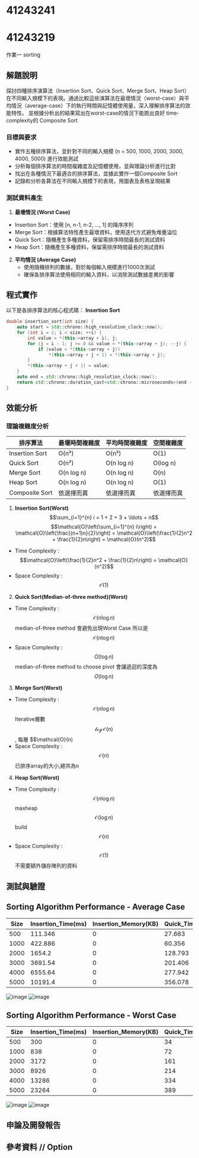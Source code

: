 # 41243241
# 41243219
作業一 sorting
## 解題說明
探討四種排序演算法（Insertion Sort、Quick Sort、Merge Sort、Heap Sort）在不同輸入規模下的表現。通過比較這些演算法在最壞情況（worst-case）與平均情況（average-case）下的執行時間與記憶體使用量，深入理解排序算法的效能特性。
並根據分析出的結果寫出在worst-case的情況下能跑出良好 time-complexity的 Composite Sort
### 目標與要求
- 實作五種排序算法，並針對不同的輸入規模 (n = 500, 1000, 2000, 3000, 4000, 5000) 進行效能測試
- 分析每個排序算法的時間複雜度及記憶體使用，並與理論分析進行比對
- 找出在各種情況下最適合的排序算法，並據此實作一個Composite Sort
- 記錄和分析各算法在不同輸入規模下的表現，用圖表及表格呈現結果
### 測試資料產生
1. **最壞情況 (Worst Case)**
- Insertion Sort：使用 [n, n-1, n-2, ..., 1] 的降序序列
- Merge Sort：根據算法特性產生最壞資料，使用迭代方式避免堆疊溢位
- Quick Sort：隨機產生多種資料，保留需排序時間最長的測試資料
- Heap Sort：隨機產生多種資料，保留需排序時間最長的測試資料
2. **平均情況 (Average Case)**
   - 使用隨機排列的數據，對於每個輸入規模進行1000次測試
   - 確保各排序算法使用相同的輸入資料，以消除測試數據差異的影響
## 程式實作
以下是各排序算法的核心程式碼：
**Insertion Sort**
```c++
double insertion_sort(int size) {
	auto start = std::chrono::high_resolution_clock::now();
	for (int i = 1; i < size; ++i) {
		int value = *(this->array + i), j;
		for (j = i - 1; j >= 0 && value < *(this->array + j); --j) {
			if (value < *(this->array + j))
				*(this->array + j + 1) = *(this->array + j);
		}
		*(this->array + j + 1) = value;
	}
	auto end = std::chrono::high_resolution_clock::now();
	return std::chrono::duration_cast<std::chrono::microseconds>(end - start).count();
}
```

## 效能分析
### 理論複雜度分析

| 排序算法 | 最壞時間複雜度 | 平均時間複雜度 | 空間複雜度 |
|----------|--------------|--------------|------------|
| Insertion Sort | O(n²) | O(n²) | O(1) |
| Quick Sort | O(n²) | O(n log n) | O(log n) |
| Merge Sort | O(n log n) | O(n log n) | O(n) |
| Heap Sort | O(n log n) | O(n log n) | O(1) |
| Composite Sort | 依選擇而異 | 依選擇而異 | 依選擇而異 |

1. **Insertion Sort(Worst)**
$$\sum_{i=1}^{n} i = 1 + 2 + 3 + \ldots + n$$
$$\mathcal{O}\left(\sum_{i=1}^{n} i\right) = \mathcal{O}\left(\frac{(n+1)n}{2}\right) = \mathcal{O}\left(\frac{1}{2}n^2 + \frac{1}{2}n\right) = \mathcal{O}(n^2)$$
- Time Complexity : $$\mathcal{O}\left(\frac{1}{2}n^2 + \frac{1}{2}n\right) = \mathcal{O}(n^2)$$
- Space Complexity :  $$\mathcal{O}(1)$$
2. **Quick Sort(Median-of-three method)(Worst)**
- Time Complexity : $$\mathcal{O}(n\log n)$$ median-of-three method 會避免出現Worst Case 所以是 $$\mathcal{O}(n\log n)$$
- Space Complexity : $$O(\log n)$$  median-of-three method to choose pivot 會讓遞迴的深度為 $$O(\log n)$$
3. **Merge Sort(Worst)**
- Time Complexity : $$\mathcal{O}(n\log n)$$ Iterative層數 $$\mathcal{\log O}(n)$$ , 每層 $$\mathcal{O}(n)
- Space Complexity : $$\mathcal{O}(n)$$ 已排序array的大小,總共為n
4. **Heap Sort(Worst)**
- Time Complexity : $$\mathcal{O}(n\log n)$$ maxheap $$\mathcal{O}(\log n)$$ build $$\mathcal{O}(n)$$
- Space Complexity : $$\mathcal{O}(1)$$ 不需要額外儲存陣列的資料
## 測試與驗證
## Sorting Algorithm Performance - Average Case

| Size | Insertion_Time(ms) | Insertion_Memory(KB) | Quick_Time(ms) | Quick_Memory(KB) | Merge_Time(ms) | Merge_Memory(KB) | Heap_Time(ms) | Heap_Memory(KB) | Composite_Time(ms) | Composite_Memory(KB) |
| --- | --- | --- | --- | --- | --- | --- | --- | --- | --- | --- |
| 500 | 111.346 | 0 | 27.683 | 0.219727 | 32.97 | 1.95312 | 43.724 | 0 | 0 | 0 |
| 1000 | 422.886 | 0 | 60.356 | 0.251953 | 73.554 | 3.90625 | 95.788 | 0 | 0 | 0 |
| 2000 | 1654.2 | 0 | 128.793 | 0.28418 | 157.581 | 7.8125 | 212.458 | 0 | 0 | 0 |
| 3000 | 3691.54 | 0 | 201.406 | 0.302734 | 250.079 | 11.7188 | 334.839 | 0 | 0 | 0 |
| 4000 | 6555.64 | 0 | 277.942 | 0.31543 | 345.661 | 15.625 | 462.94 | 0 | 0 | 0 |
| 5000 | 10191.4 | 0 | 356.078 | 0.326172 | 443.793 | 19.5312 | 585.954 | 0 | 0 | 0 |

![image](https://github.com/allurelove17/DataStructure-Homework/blob/main/homework1/average_time_complexity_chart.png)
![image](https://github.com/allurelove17/DataStructure-Homework/blob/main/homework1/average_space_complexity_chart.png)

## Sorting Algorithm Performance - Worst Case

| Size | Insertion_Time(ms) | Insertion_Memory(KB) | Quick_Time(ms) | Quick_Memory(KB) | Merge_Time(ms) | Merge_Memory(KB) | Heap_Time(ms) | Heap_Memory(KB) | Composite_Time(ms) | Composite_Memory(KB) |
| --- | --- | --- | --- | --- | --- | --- | --- | --- | --- | --- |
| 500 | 300 | 0 | 34 | 0.234375 | 28 | 1.95312 | 54 | 0 | 0 | 0 |
| 1000 | 838 | 0 | 72 | 0.265625 | 45 | 3.90625 | 140 | 0 | 0 | 0 |
| 2000 | 3172 | 0 | 161 | 0.28125 | 89 | 7.8125 | 252 | 0 | 0 | 0 |
| 3000 | 8926 | 0 | 214 | 0.28125 | 138 | 11.7188 | 367 | 0 | 0 | 0 |
| 4000 | 13286 | 0 | 334 | 0.34375 | 182 | 15.625 | 523 | 0 | 0 | 0 |
| 5000 | 23264 | 0 | 389 | 0.296875 | 236 | 19.5312 | 704 | 0 | 0 | 0 |

![image](https://github.com/allurelove17/DataStructure-Homework/blob/main/homework1/worst_time_complexity_chart.png)
![image](https://github.com/allurelove17/DataStructure-Homework/blob/main/homework1/worst_space_complexity_chart.png)

## 申論及開發報告
## 參考資料 // Option
